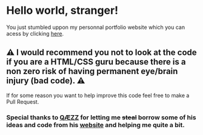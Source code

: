 # Hello world, stranger!
You just stumbled uppon my personnal portfolio website which
you can acess by clicking [here](https://jarvis09.com/).

## ⚠️ I would recommend you not to look at the code if you are a HTML/CSS guru because there is a non zero risk of having permanent eye/brain injury (bad code). ⚠️
If for some reason you want to help improve this code feel free to make a Pull Request. 

### Special thanks to [QÆZZ](https://github.com/QAEZZ) for letting me ~~steal~~ borrow some of his ideas and code from his [website](https://qaezz.dev/) and helping me quite a bit.

